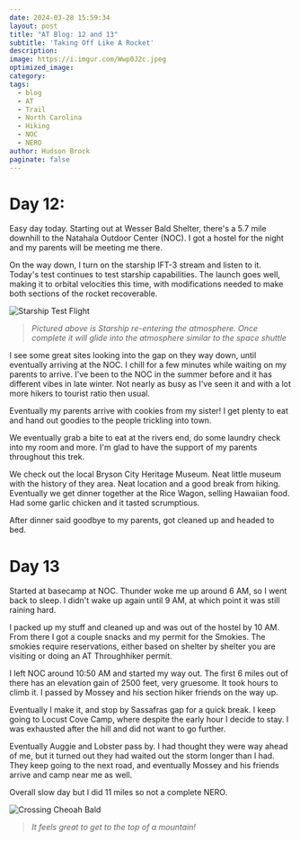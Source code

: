 ```yaml
---
date: 2024-03-28 15:59:34
layout: post
title: "AT Blog: 12 and 13"
subtitle: 'Taking Off Like A Rocket'
description:
image: https://i.imgur.com/Wwp0J2c.jpeg
optimized_image: 
category:
tags:
  - blog
  - AT
  - Trail
  - North Carolina
  - Hiking
  - NOC
  - NERO
author: Hudson Brock
paginate: false
---
```


# Day 12:

Easy day today. Starting out at Wesser Bald Shelter, there's a 5.7 mile downhill to the Natahala Outdoor Center (NOC). I got a hostel for the night and my parents will be meeting me there.

On the way down, I turn on the starship IFT-3 stream and listen to it. Today's test continues to test starship capabilities. The launch goes well, making it to orbital velocities this time, with modifications needed to make both sections of the rocket recoverable.

![Starship Test Flight](
https://cdn.wccftech.com/wp-content/uploads/2024/03/SPACEX-STARSHIP-IFT-3-19.png "Starship Test Flight")

> *Pictured above is Starship re-entering the atmosphere. Once complete it will glide into the atmosphere similar to the space shuttle*

I see some great sites looking into the gap on they way down, until eventually arriving at the NOC. I chill for a few minutes while waiting on my parents to arrive. I've been to the NOC in the summer before and it has different vibes in late winter. Not nearly as busy as I've seen it and with a lot more hikers to tourist ratio then usual.

Eventually my parents arrive with cookies from my sister! I get plenty to eat and hand out goodies to the people trickling into town.

We eventually grab a bite to eat at the rivers end, do some laundry check into my room and more. I'm glad to have the support of my parents throughout this trek. 

We check out the local Bryson City Heritage Museum. Neat little museum with the history of they area. Neat location and a good break from hiking. Eventually we get dinner together at the Rice Wagon, selling Hawaiian food. Had some garlic chicken and it tasted scrumptious. 

After dinner said goodbye to my parents, got cleaned up and headed to bed.





# Day 13


Started at basecamp at NOC. Thunder woke me up around 6 AM, so I went back to sleep. I didn't wake up again until 9 AM, at which point it was still raining hard.

I packed up my stuff and cleaned up and was out of the hostel by 10 AM. From there I got a couple snacks and my permit for the Smokies. The smokies require reservations, either based on shelter by shelter you are visiting or doing an AT Throughhiker permit.

I left NOC around 10:50 AM and started my way out. The first 6 miles out of there has an elevation gain of 2500 feet, very gruesome. It took hours to climb it. I passed by Mossey and his section hiker friends on the way up.

Eventually I make it, and stop by Sassafras gap for a quick break. I keep going to Locust Cove Camp, where despite the early hour I decide to stay. I was exhausted after the hill and did not want to go further. 

Eventually Auggie and Lobster pass by. I had thought they were way ahead of me, but it turned out they had waited out the storm longer than I had. They keep going to the next road, and eventually Mossey and his friends arrive and camp near me as well.

Overall slow day but I did 11 miles so not a complete NERO.


![Crossing Cheoah Bald](https://res.cloudinary.com/disol99xr/image/upload/v1711659278/vmotzjcrr40vepbxnuym.jpg "Crossing Cheoah Bald")

> *It feels great to get to the top of a mountain!*

